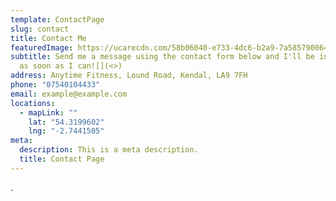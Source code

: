 ```yaml
---
template: ContactPage
slug: contact
title: Contact Me
featuredImage: https://ucarecdn.com/58b06040-e733-4dc6-b2a9-7a585790064d/
subtitle: S﻿end me a message using the contact form below and I'll be in touch
  as soon as I can![](<>)
address: Anytime Fitness, Lound Road, Kendal, LA9 7FH
phone: "07540104433"
email: example@example.com
locations:
  - mapLink: ""
    lat: "54.3199602"
    lng: "-2.7441505"
meta:
  description: This is a meta description.
  title: Contact Page
---
```

.
